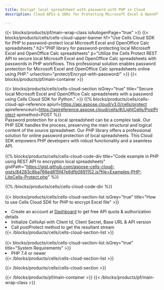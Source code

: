 ```yaml
---
title: Encrypt local spreadsheet with password with PHP in Cloud  
description: Cloud APIs & SDKs for Protecting Microsoft Excel & OpenOffice Calc  with PHP. Encrypt local spreadsheets with password by the Cells Cloud API SDK for PHP. 

---
```



{{< blocks/products/pf/main-wrap-class isAutogenPage="true" >}}
{{< blocks/products/cells/cells-cloud-upper-banner h1="Use Cells Cloud SDK for PHP to password-protect local Microsoft Excel and OpenOffice Calc spreadsheets." h2="PHP library for password-protecting local Microsoft Excel and OpenOffice Calc spreadsheets" p="Utilize the Cells Protect REST API to secure local Microsoft Excel and OpenOffice Calc spreadsheets with passwords in PHP workflows. This professional solution enables password protection for Microsoft Excel and OpenOffice Calc spreadsheets online using PHP." urlsection="protect/Encrypt-with-password/" >}}
{{< blocks/products/pf/main-container >}}

{{< blocks/products/cells/cells-cloud-section isGrey="true"  title="Secure local Microsoft Excel and OpenOffice Calc spreadsheets with a password using Cells Cloud SDK for Python." >}}
{{% blocks/products/cells/cells-cloud-api-reference  apiurl=https://api.aspose.cloud/v3.0/cells/protect  apireferenceurl=https://apireference.aspose.cloud/cells/#/LightCells/PostProtect  apimethod=POST %}}
<br/>
Password protection for a local spreadsheet can be a complex task. Our PHP SDK handles the process, preserving the main structural and logical content of the source spreadsheet. Our PHP library offers a professional solution for online password protection of local spreadsheets. This Cloud SDK empowers PHP developers with robust functionality and a seamless API.
<br/>
<br/>
{{% blocks/products/cells/cells-cloud-code-div title="Code example in PHP using REST API to encryption local spreadsheets" gistPath="https://gist.github.com/aspose-cells-cloud-gists/84283c8ba766ed815f47e6dfb0891152.js?file=Examples-PHP-LiteCells-Protect.php" %}}
  
{{% /blocks/products/cells/cells-cloud-code-div  %}}
<br/>
<br/>
{{< blocks/products/cells/cells-cloud-section-list isGrey="true"  title="How to use Cells Cloud SDK for PHP to encrypt Excel file" >}}
<li>Create an account at <a href="https://dashboard.aspose.cloud/">Dashboard</a> to get free API quota & authorization details</li>
<li>Initialize CellsApi with Client Id, Client Secret, Base URL & API version</li>
<li>Call postProtect method to get the resultant stream</li>
{{< /blocks/products/cells/cells-cloud-section-list >}}
<br/>
<br/>
{{< blocks/products/cells/cells-cloud-section-list isGrey="true"  title="System Requirements" >}}
<li>PHP 7.4 or newer</li>
{{< /blocks/products/cells/cells-cloud-section-list >}}

{{< /blocks/products/cells/cells-cloud-section >}}

{{< /blocks/products/pf/main-container >}}
{{< /blocks/products/pf/main-wrap-class >}}
